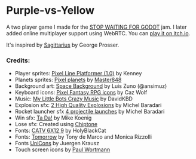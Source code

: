 # Purple-vs-Yellow

A two player game I made for the [STOP WAITING FOR GODOT](https://itch.io/jam/stop-waiting-for-godot) jam. I later added online multiplayer support using WebRTC. You can [play it on itch.io](https://richo.itch.io/purple-vs-yellow).

It's inspired by [Sagittarius](https://gprosser.itch.io/sagittarius) by George Prosser.

### Credits:
- Player sprites: [Pixel Line Platformer (1.0)](https://www.kenney.nl/assets/pixel-line-platformer) by Kenney
- Planets sprites: [Pixel planets](https://opengameart.org/content/pixel-planets) by [Master848](https://m484games.ucoz.com/)
- Background art: [Space Background](https://opengameart.org/content/space-background-3) by Luis Zuno (@ansimuz)
- Keyboard icons: [Pixel Fantasy RPG icons](https://cazwolf.itch.io/caz-pixel-keyboard) by Caz Wolf
- Music: [My Little Bots Crazy Music](https://davidkbd.itch.io/my-little-bots-crazy-music-for-robots-asset-pack) by DavidKBD
- Explosion sfx: [2 High Quality Explosions](https://opengameart.org/content/2-high-quality-explosions) by Michel Baradari
- Rocket launcher sfx [4 projectile launches](https://opengameart.org/content/4-projectile-launches) by Michel Baradari
- Win sfx: [Ta Da!](https://soundbible.com/1003-Ta-Da.html) by Mike Koenig
- Lose sfx: Created using [Chiptone](https://sfbgames.itch.io/chiptone)
- Fonts: [CATV 6X12 9](https://fontlibrary.org/en/font/catv-6x12-9) by HolyBlackCat 
- Fonts: [Tomorrow](https://fontlibrary.org/en/font/tomorrow) by Tony de Marco and Monica Rizzolli
- Fonts [UniCons](https://fontlibrary.org/en/font/unicons) by Juergen Krausz
- Touch screen icons by [Paul Wortmann](https://opengameart.org/content/buttons-for-touch-screen-display)
